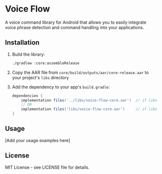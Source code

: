 # Voice Flow

A voice command library for Android that allows you to easily integrate voice phrase detection and command handling into your applications.

## Installation

1. Build the library:
   ```bash
   ./gradlew :core:assembleRelease
   ```

2. Copy the AAR file from `core/build/outputs/aar/core-release.aar` to your project's `libs` directory

3. Add the dependency to your app's `build.gradle`:
   ```gradle
   dependencies {
       implementation files('../libs/voice-flow-core.aar')  // if libs is in project root
       // OR
       implementation files('libs/voice-flow-core.aar')     // if libs is in app module
   }
   ```

## Usage

[Add your usage examples here]

## License

MIT License - see LICENSE file for details.